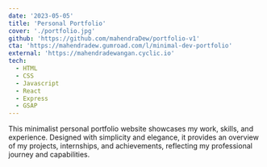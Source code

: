 ```yaml
---
date: '2023-05-05'
title: 'Personal Portfolio'
cover: './portfolio.jpg'
github: 'https://github.com/mahendraDew/portfolio-v1'
cta: 'https://mahendradew.gumroad.com/l/minimal-dev-portfolio'
external: 'https://mahendradewangan.cyclic.io'
tech:
  - HTML
  - CSS
  - Javascript
  - React
  - Express
  - GSAP
---
```


This minimalist personal portfolio website showcases my work, skills, and experience. Designed with simplicity and elegance, it provides an overview of my projects, internships, and achievements, reflecting my professional journey and capabilities.